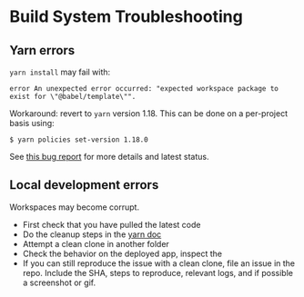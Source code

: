 # Build System Troubleshooting

## Yarn errors

`yarn install` may fail with:

```
error An unexpected error occurred: "expected workspace package to exist for \"@babel/template\"".
```

Workaround: revert to `yarn` version 1.18. This can be done on a per-project basis using:

```
$ yarn policies set-version 1.18.0
```

See [this bug report](https://github.com/yarnpkg/yarn/issues/7807) for more details and latest status.

## Local development errors
Workspaces may become corrupt.
- First check that you have pulled the latest code
- Do the cleanup steps in the [yarn doc](tools/yarn.md)
- Attempt a clean clone in another folder
- Check the behavior on the deployed app, inspect the 
- If you can still reproduce the issue with a clean clone, file an issue in the repo. Include the SHA, steps to reproduce, relevant logs, and if possible a screenshot or gif.
